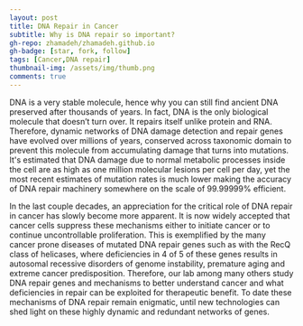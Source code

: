 ```yaml
---
layout: post
title: DNA Repair in Cancer
subtitle: Why is DNA repair so important?
gh-repo: zhamadeh/zhamadeh.github.io
gh-badge: [star, fork, follow]
tags: [Cancer,DNA repair]
thumbnail-img: /assets/img/thumb.png
comments: true
---
```


DNA is a very stable molecule, hence why you can still find ancient DNA preserved after thousands of years. In fact, DNA is the only biological molecule that doesn’t turn over.  It repairs itself unlike protein and RNA. Therefore, dynamic networks of DNA damage detection and repair genes have evolved over millions of years, conserved across taxonomic domain to prevent this molecule from accumulating damage that turns into mutations. It's estimated that DNA damage due to normal metabolic processes inside the cell are as high as one million molecular lesions per cell per day, yet the most recent estimates of mutation rates is much lower making the accuracy of DNA repair machinery somewhere on the scale of 99.99999% efficient. 


In the last couple decades, an appreciation for the critical role of DNA repair in cancer has slowly become more apparent. It is now widely accepted that cancer cells suppress these mechanisms either to initiate cancer or to continue uncontrollable proliferation. This is exemplified by the many cancer prone diseases of mutated DNA repair genes such as with the RecQ class of helicases, where deficiencies in 4 of 5 of these genes results in autosomal recessive disorders of genome instability, premature aging and extreme cancer predisposition. Therefore, our lab among many others study DNA repair genes and mechanisms to better understand cancer and what deficiencies in repair can be exploited for therapeutic benefit. To date these mechanisms of DNA repair remain enigmatic, until new technologies can shed light on these highly dynamic and redundant networks of genes.

